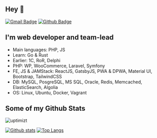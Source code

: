 ## Hey 👋
[![Gmail Badge](https://img.shields.io/badge/-uptimizt@gmail.com-c14438?style=flat&logo=Gmail&logoColor=white&link=mailto:uptimizt@gmail.com)](mailto:uptimizt@gmail.com) [![Github Badge](https://img.shields.io/badge/-uptimizt-grey?style=flat&logo=github&logoColor=white&link=https://github.com/uptimizt/)](https://www.github.com/uptimizt/) 

## I'm web developer and team-lead

- Main languages: PHP, JS
- Learn: Go & Rust
- Earlier: 1C, RoR, Delphi
- PHP: WP, WooCommerce, Laravel, Symfony
- FE, JS & JAMStack: ReactJS, GatsbyJS, PWA & DPWA, Material UI, Bootstrap, TailwindCSS
- DB: MySQL, PosgreSQL, MS SQL, Oracle, Redis, Memcached, ElasticSearch, Algolia
- OS: Linux, Ubuntu, Docker, Vagrant


## Some of my Github Stats
<p align=left> <img src=https://komarev.com/ghpvc/?username=uptimizt alt=uptimizt /> </p>

[![Github stats](https://github-readme-stats.vercel.app/api?username=uptimizt&show_icons=true&include_all_commits=true)](https://github.com/uptimizt/github-readme-stats)
[![Top Langs](https://github-readme-stats.vercel.app/api/top-langs/?username=uptimizt&layout=compact)](https://github.com/uptimizt/github-readme-stats)
